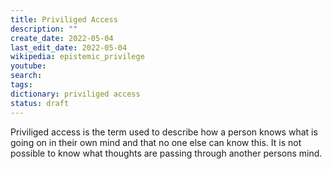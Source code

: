 ```yaml
---
title: Priviliged Access
description: ""
create_date: 2022-05-04
last_edit_date: 2022-05-04
wikipedia: epistemic_privilege
youtube: 
search: 
tags:
dictionary: priviliged access
status: draft
---
```

Priviliged access is the term used to describe how a person knows what is going on in their own mind and that no one else can know this.  It is not possible to know what thoughts are passing through another persons mind.